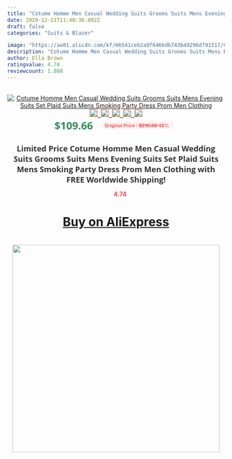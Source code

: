 ```yaml
---
title: "Cotume Homme Men Casual Wedding Suits Grooms Suits Mens Evening Suits Set Plaid Suits Mens Smoking Party Dress Prom Men Clothing"
date: 2020-12-21T11:40:36.892Z
draft: false
categories: "Suits & Blazer"

image: "https://ae01.alicdn.com/kf/H6541ceb2a9f646bdb743b49296d791517/Cotume-Homme-Men-Casual-Wedding-Suits-Grooms-Suits-Mens-Evening-Suits-Set-Plaid-Suits-Mens-Smoking.jpg"
description: "Cotume Homme Men Casual Wedding Suits Grooms Suits Mens Evening Suits Set Plaid Suits Mens Smoking Party Dress Prom Men Clothing"
author: Ella Brown
ratingvalue: 4.74
reviewcount: 1.888
---
```

<br>
<div style="text-align: center;">
<a href="https://s.click.aliexpress.com/e/_9gt5OV" target="_blank" rel="nofollow noopener noreferrer"><img alt="Cotume Homme Men Casual Wedding Suits Grooms Suits Mens Evening Suits Set Plaid Suits Mens Smoking Party Dress Prom Men Clothing" class="magnifier-image" src="https://ae01.alicdn.com/kf/H6541ceb2a9f646bdb743b49296d791517/Cotume-Homme-Men-Casual-Wedding-Suits-Grooms-Suits-Mens-Evening-Suits-Set-Plaid-Suits-Mens-Smoking.jpg_640x640.jpg">
<br>
<img style="border:1px solid salmon" src="https://ae01.alicdn.com/kf/H6541ceb2a9f646bdb743b49296d791517/Cotume-Homme-Men-Casual-Wedding-Suits-Grooms-Suits-Mens-Evening-Suits-Set-Plaid-Suits-Mens-Smoking.jpg_120x120.jpg">&nbsp;&nbsp;<img style="border:1px solid salmon" src="https://ae01.alicdn.com/kf/Haefbe35b4bdd46f29fc7c012d9746667O/Cotume-Homme-Men-Casual-Wedding-Suits-Grooms-Suits-Mens-Evening-Suits-Set-Plaid-Suits-Mens-Smoking.jpg_120x120.jpg">&nbsp;&nbsp;<img style="border:1px solid salmon" src="https://ae01.alicdn.com/kf/H00fc15dd18494fc396caaa112ed110cbJ/Cotume-Homme-Men-Casual-Wedding-Suits-Grooms-Suits-Mens-Evening-Suits-Set-Plaid-Suits-Mens-Smoking.jpg_120x120.jpg">&nbsp;&nbsp;<img style="border:1px solid salmon" src="https://ae01.alicdn.com/kf/H38c42bee8bb646d09a449226ac7fb82f5/Cotume-Homme-Men-Casual-Wedding-Suits-Grooms-Suits-Mens-Evening-Suits-Set-Plaid-Suits-Mens-Smoking.jpg_120x120.jpg">&nbsp;&nbsp;<img style="border:1px solid salmon" src="https://ae01.alicdn.com/kf/He12e14d710a248bab561082405e45c28A/Cotume-Homme-Men-Casual-Wedding-Suits-Grooms-Suits-Mens-Evening-Suits-Set-Plaid-Suits-Mens-Smoking.jpg_120x120.jpg"></a></div><br0>
<div style="text-align: center;"><span style="background-color: white; border: 0px; box-sizing: border-box; color: seagreen; display: inline-block; font-family: &quot;open sans&quot; , &quot;arial&quot; , &quot;helvetica&quot; , sans-serif , &quot;heiti&quot;; font-size: 24px; font-stretch: inherit; font-weight: 700; line-height: inherit; margin: 0px 10px 0px 0px; padding: 0px; vertical-align: middle;">$109.66 </span>
<span style="background: rgb(255 , 241 , 241); border-radius: 3px; border: 0px; box-sizing: border-box; color: #ff4747; display: inline-block; font-family: inherit; font-size: 12px; font-stretch: inherit; font-style: inherit; font-variant: inherit; font-weight: 600; line-height: inherit; margin: 0px; padding: 2px 5px; transform: scale(0.9); vertical-align: middle;">Original Price : <b style="text-decoration: line-through;">$210.88 </b> 48%&nbsp;&nbsp;</span></div>
<h1 style="color: #333333; display: inline-block; font-family: &quot;open sans&quot; , &quot;arial&quot; , &quot;helvetica&quot; , sans-serif , &quot;heiti&quot;; font-size: 18px; font-stretch: inherit; font-weight: 700; text-align: center;">Limited Price Cotume Homme Men Casual Wedding Suits Grooms Suits Mens Evening Suits Set Plaid Suits Mens Smoking Party Dress Prom Men Clothing with FREE Worldwide Shipping!</h1>
<div style="color: #ff4747; text-align: center;">
<img src="https://4.bp.blogspot.com/-M0ZcTcb-5uY/XleCXlxnR4I/AAAAAAAAAEc/OrjgMkXV1oMQFaCRZj5HQwOCBcu3w1FegCPcBGAYYCw/s1600/star.png" style="height: 15px;">&nbsp;<b>4.74</b></div>
<div class="button_cont" align="center"><a class="buynow_a" href="https://s.click.aliexpress.com/e/_9gt5OV" target="_blank" rel="nofollow noopener noreferrer"><H1>Buy on AliExpress</H1></a></div><br>
<div class="separator" style="clear: both; text-align: center;">
<img src="https://lh3.googleusercontent.com/-pTy5HemUv9M/XlePHvY0dAI/AAAAAAAAAE4/0nX5iRUoIWY8eMW9Dpxeirr157OZliDIgCLcBGAsYHQ/s1600/badge.gif" width="480">
</div>
